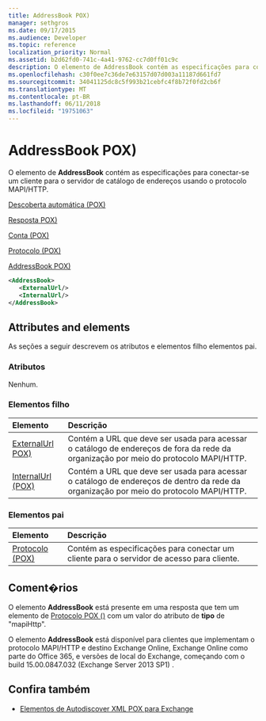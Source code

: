 ```yaml
---
title: AddressBook POX)
manager: sethgros
ms.date: 09/17/2015
ms.audience: Developer
ms.topic: reference
localization_priority: Normal
ms.assetid: b2d62fd0-741c-4a41-9762-cc7d0ff01c9c
description: O elemento de AddressBook contém as especificações para conectar-se um cliente para o servidor de catálogo de endereços usando o protocolo MAPI/HTTP.
ms.openlocfilehash: c30f0ee7c36de7e63157d07d003a11187d661fd7
ms.sourcegitcommit: 34041125dc8c5f993b21cebfc4f8b72f0fd2cb6f
ms.translationtype: MT
ms.contentlocale: pt-BR
ms.lasthandoff: 06/11/2018
ms.locfileid: "19751063"
---
```

# <a name="addressbook-pox"></a>AddressBook POX)

O elemento de **AddressBook** contém as especificações para conectar-se um cliente para o servidor de catálogo de endereços usando o protocolo MAPI/HTTP. 
  
[Descoberta automática (POX)](autodiscover-pox.md)
  
[Resposta POX)](response-pox.md)
  
[Conta (POX)](account-pox.md)
  
[Protocolo (POX)](protocol-pox.md)
  
[AddressBook POX)](addressbook-pox.md)
  
```XML
<AddressBook>
   <ExternalUrl/>
   <InternalUrl/>
</AddressBook>
```

## <a name="attributes-and-elements"></a>Attributes and elements

As seções a seguir descrevem os atributos e elementos filho elementos pai.
  
### <a name="attributes"></a>Atributos

Nenhum.
  
### <a name="child-elements"></a>Elementos filho

|**Elemento**|**Descrição**|
|:-----|:-----|
|[ExternalUrl POX)](externalurl-pox.md) <br/> |Contém a URL que deve ser usada para acessar o catálogo de endereços de fora da rede da organização por meio do protocolo MAPI/HTTP.  <br/> |
|[InternalUrl (POX)](internalurl-pox.md) <br/> |Contém a URL que deve ser usada para acessar o catálogo de endereços de dentro da rede da organização por meio do protocolo MAPI/HTTP.  <br/> |
   
### <a name="parent-elements"></a>Elementos pai

|**Elemento**|**Descrição**|
|:-----|:-----|
|[Protocolo (POX)](protocol-pox.md) <br/> |Contém as especificações para conectar um cliente para o servidor de acesso para cliente.  <br/> |
   
## <a name="remarks"></a>Coment�rios

O elemento **AddressBook** está presente em uma resposta que tem um elemento de [Protocolo POX ()](protocol-pox.md) com um valor do atributo de **tipo** de "mapiHttp". 
  
O elemento **AddressBook** está disponível para clientes que implementam o protocolo MAPI/HTTP e destino Exchange Online, Exchange Online como parte do Office 365, e versões de local do Exchange, começando com o build 15.00.0847.032 (Exchange Server 2013 SP1) . 
  
## <a name="see-also"></a>Confira também

- [Elementos de Autodiscover XML POX para Exchange](pox-autodiscover-xml-elements-for-exchange.md)

